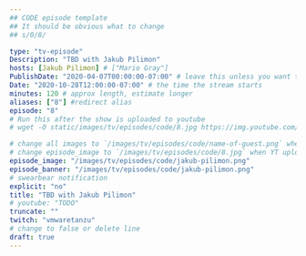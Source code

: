 ```yaml
---
## CODE episode template
## It should be obvious what to change
## s/0/8/

type: "tv-episode"
Description: "TBD with Jakub Pilimon"
hosts: [Jakub Pilimon] # ["Mario Gray"]
PublishDate: "2020-04-07T00:00:00-07:00" # leave this unless you want to schedule far ahead
Date: "2020-10-28T12:00:00-07:00" # the time the stream starts
minutes: 120 # approx length, estimate longer
aliases: ["8"] #redirect alias
episode: "8"
# Run this after the show is uploaded to youtube
# wget -O static/images/tv/episodes/code/8.jpg https://img.youtube.com/vi/TODO/mqdefault.jpg

# change all images to `/images/tv/episodes/code/name-of-guest.png` when created.
# change episode_image to `/images/tv/episodes/code/8.jpg` when YT uploaded.
episode_image: "/images/tv/episodes/code/jakub-pilimon.png"
episode_banner: "/images/tv/episodes/code/jakub-pilimon.png"
# swearbear notification
explicit: "no"
title: "TBD with Jakub Pilimon"
# youtube: "TODO"
truncate: ""
twitch: "vmwaretanzu"
# change to false or delete line
draft: true
---
```

